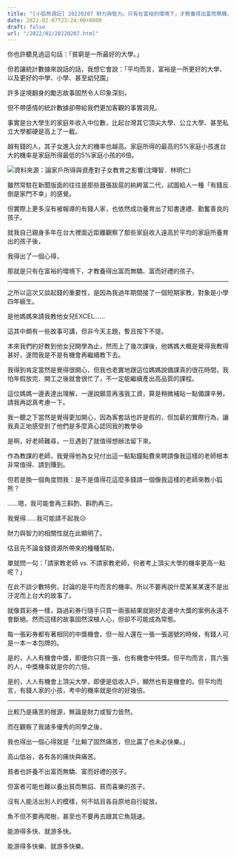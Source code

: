 ```yaml
---
title: "[小狐熊週記] 20220207 財力與智力。只有在富裕的環境下，才教養得出富而無驕、富而好禮的孩子。"
date: 2022-02-07T23:24:00+0800
draft: false
url: "/2022/02/20220207.html"
---
```


你也許聽見過這句話：「貧窮是一所最好的大學。」

但若讓統計數據來說話的話，我想它會說：「平均而言，富裕是一所更好的大學、以及更好的中學、小學、甚至幼兒園」




許多逆境翻身的勵志故事固然令人印象深刻，

但不帶感情的統計數據卻帶給我們更加客觀的事實洞見。




事實是台大學生的家庭年收入中位數，比起台灣其它頂尖大學、公立大學、甚至私立大學都硬是高上了一截。

越有錢的人，其子女進入台大的機率也越高。家庭所得的最高的5%家庭小孩進台大的機率是家庭所得最低的5%家庭小孩的6倍。



![](https://blogger.googleusercontent.com/img/a/AVvXsEiSB4HwV2BrVAl3X_i0RT9EEZeXMxLJhIM1rMXwmxOCMNJfk45qc6kkH0RmEBaVvZXesaP5PWko4bFcH-0RPMIkXoMhJhcGF2NT-cisJW3QTfz4i9piJ7KLTeyVaDNr0ooRpGqFC3BumQg1HVnFYT2KMD6zWOGbFGVc8RUiOX5u-7UxMC3mOaz5R060=w400-h337)資料來源：論家戶所得與資產對子女教育之影響(沈暉智．林明仁)



雖然常駐在新聞版面的往往是那些囂張跋扈的紈絝富二代，試圖給人一種「有錢反倒是家門不幸」的感覺。

但實際上更多沒有被報導的有錢人家，也依然成功養育出了知書達禮、勤奮善良的孩子。 




就我自己親身多年在台大裡面近距離觀察了那些家庭收入遠高於平均的家庭所養育出的孩子後，

我得出了一個心得，

那就是只有在富裕的環境下，才教養得出富而無驕、富而好禮的孩子。




---




之所以這次又談起錢的重要性，是因為我過年期間接了一個短期家教，對象是小學四年級生。

是他媽媽來請我教他女兒EXCEL……

這其中頗有一些故事可講，但非今天主題，暫且按下不提。




本來我們約好教到他女兒開學為止，然而上了幾次課後，他媽媽大概是覺得我教得甚好，遂問我是不是有機會再繼續教下去。




我得到肯定當然是覺得很開心，但我也老實地跟這位媽媽說備課真的很花時間，我怕年假放完、開工之後就會很忙了，不一定能繼續產出高品質的課程。




這位媽媽一邊表達出理解，一邊說願意再漲我工資，算是稍微補貼一點備課辛勞，請我再認真考慮一下。

我一聽之下當然是覺得更加開心，因為客套話也許是假的，但加薪的實際行為，讓我真正地感受到了他們是多麼真心認同我的教學😆




是啊，好老師難尋，一旦遇到了就值得想辦法留下來。

作為教課的老師，我覺得他為女兒付出這一點點鐘點費來聘請像我這樣的老師根本非常值得、請到賺到。

但若是換一個角度問我：是不是值得花這麼多錢請一個像我這樣的老師來教小狐熊？

……嗯，我可能會再三斟酌、斟酌再三。




我覺得……我可能請不起我😥

財力與智力的相關性就在此顯明了。




估且先不論金錢資源所帶來的種種幫助，

單就問一句：「請家教老師 vs. 不請家教老師，何者考上頂尖大學的機率更高一點呢？」




在此不談少數特例，討論的是平均而言的機率。所以不要再說什麼某某某還不是出汙泥而上台大的故事了。

就像買彩券一樣，路過彩券行隨手只買一兩張結果就剛好走運中大獎的案例永遠不會斷絕。然而這樣的故事固然深植人心，但卻不可能成為常態。

每一張彩券都有著相同的中獎機會。但一般人還在一張一張選號的時候，有錢人可是一本一本包牌的。




是的，人人有機會中獎，即便你只買一張，也有機會中特獎。但平均而言，買六張的人，中獎機率就是你的六倍。

是的，人人有機會上頂尖大學，即便是低收入戶，顯然也有是機會的。但平均而言，有錢人家的小孩，考中的機率就是你的好幾倍。




---




比較乃是痛苦的根源，無論是財力或智力皆然。

而在觀察了我諸多優秀的同學之後，

我也得出一個心得就是「比輸了固然痛苦，但比贏了也未必快樂。」




高山低谷，各有各的痛快與痛苦。

貧者也許養不出富而無驕、富而好禮的孩子。

但富者可能也難以養出貧而無諂、貧而喜樂的孩子。




沒有人能活出別人的模樣，何不姑且各自原地自行綻放。 

魚不但不要再爬樹，甚至也不要再去跟其它魚競速。

能游得多快、就游多快。

能游得多快樂、就游多快樂。


